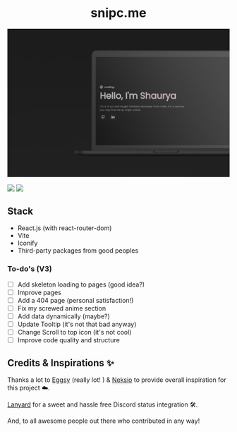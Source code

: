 <h1 align='center'>snipc.me</h1>

![ss](src/assets/ss.png)

![](https://img.shields.io/badge/Render-46E3B7?style=for-the-badge&logo=render&logoColor=white)
![](https://img.shields.io/badge/React-20232A?style=for-the-badge&logo=react&logoColor=61DAFB)

## Stack
- React.js (with react-router-dom)
- Vite
- Iconify
- Third-party packages from good peoples

### To-do's (V3) 
- [ ] Add skeleton loading to pages (good idea?)
- [ ] Improve pages
- [ ] Add a 404 page (personal satisfaction!)
- [ ] Fix my screwed anime section
- [ ] Add data dynamically (maybe?)
- [ ] Update Tooltip (it's not that bad anyway)
- [ ] Change Scroll to top icon (it's not cool)
- [ ] Improve code quality and structure
## Credits & Inspirations ✨

Thanks a lot to [Eggsy](https://eggsy.xyz) (really lot! ) & [Neksio](https://wounds.rip) to provide overall inspiration for this project ☁️.

[Lanyard](https://github.com/Phineas/Lanyard) for a sweet and hassle free Discord status integration 🛠️.

And, to all awesome people out there who contributed in any way!    

